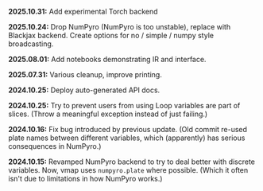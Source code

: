 **2025.10.31:** Add experimental Torch backend

**2025.10.24:** Drop NumPyro (NumPyro is too unstable), replace with Blackjax backend. Create options for no / simple / numpy style broadcasting.

**2025.08.01:** Add notebooks demonstrating IR and interface.

**2025.07.31:** Various cleanup, improve printing.

**2024.10.25:** Deploy auto-generated API docs.

**2024.10.25:** Try to prevent users from using Loop variables are part of slices. (Throw a meaningful exception instead of just failing.)

**2024.10.16:** Fix bug introduced by previous update. (Old commit re-used plate names between different variables, which (apparently) has serious consequences in NumPyro.)

**2024.10.15:** Revamped NumPyro backend to try to deal better with discrete variables. Now, vmap uses `numpyro.plate` where possible. (Which it often isn't due to limitations in how NumPyro works.)  
